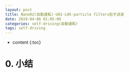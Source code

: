 ```yaml
---
layout: post
title: Nano02(自動運転)-U01-L05-particle filters粒子滤波
date: 2019-04-06 01:05:00
categories: self-driving(自動運転)
tags: self-driving
---
```

* content
{:toc}

# 0. 小结
